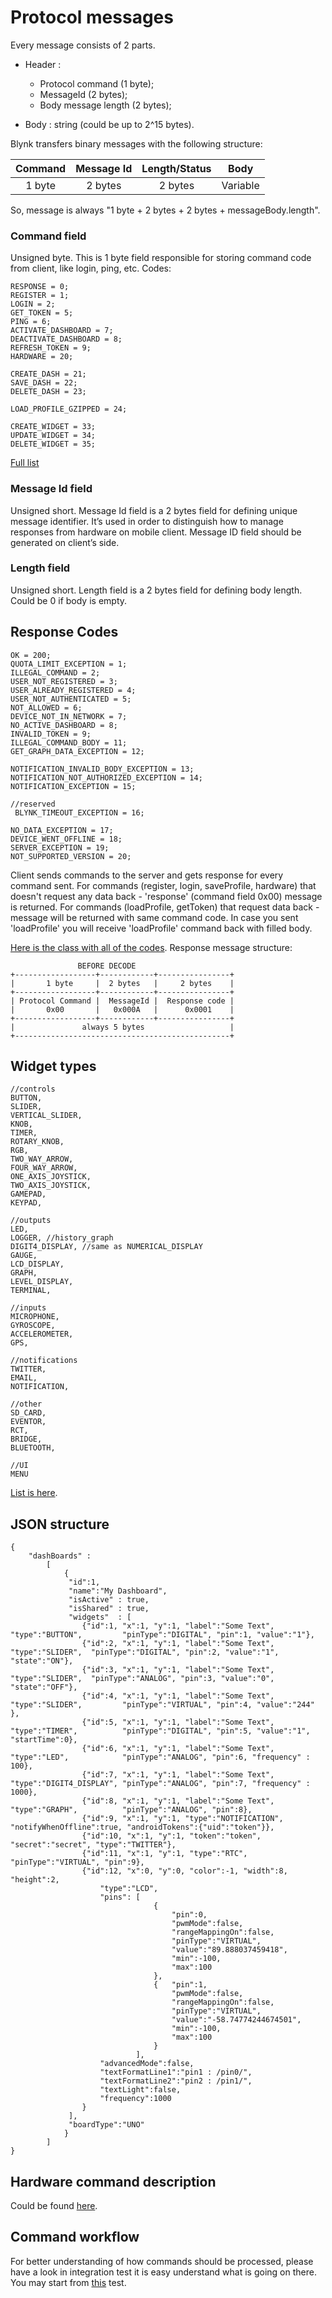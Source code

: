 # Protocol messages

Every message consists of 2 parts.

+ Header :
    + Protocol command (1 byte);
    + MessageId (2 bytes);
    + Body message length (2 bytes);

+ Body : string (could be up to 2^15 bytes).

Blynk transfers binary messages with the following structure:

| Command       | Message Id    | Length/Status   | Body     |
|:-------------:|:-------------:|:---------------:|:--------:|
| 1 byte        | 2 bytes       | 2 bytes         | Variable |

So, message is always "1 byte + 2 bytes + 2 bytes + messageBody.length".

### Command field
Unsigned byte.
This is 1 byte field responsible for storing command code from client, like login, ping, etc. Codes:

    RESPONSE = 0;  
    REGISTER = 1;              
    LOGIN = 2;                  
    GET_TOKEN = 5; 
    PING = 6;      
    ACTIVATE_DASHBOARD = 7;
    DEACTIVATE_DASHBOARD = 8;
    REFRESH_TOKEN = 9;
    HARDWARE = 20;
    
    CREATE_DASH = 21;
    SAVE_DASH = 22;
    DELETE_DASH = 23;
    
    LOAD_PROFILE_GZIPPED = 24;

    CREATE_WIDGET = 33;
    UPDATE_WIDGET = 34;
    DELETE_WIDGET = 35;

[Full list](https://github.com/blynkkk/blynk-server/blob/master/server/core/src/main/java/cc/blynk/server/core/protocol/enums/Command.java#L11) 

### Message Id field
Unsigned short.
Message Id field is a 2 bytes field for defining unique message identifier. It’s used in order to distinguish 
how to manage responses from hardware on mobile client. Message ID field should be generated on client’s side.

### Length field
Unsigned short.
Length field is a 2 bytes field for defining body length. Could be 0 if body is empty.

## Response Codes

    OK = 200;
    QUOTA_LIMIT_EXCEPTION = 1;
    ILLEGAL_COMMAND = 2;
    USER_NOT_REGISTERED = 3;
    USER_ALREADY_REGISTERED = 4;
    USER_NOT_AUTHENTICATED = 5;
    NOT_ALLOWED = 6;
    DEVICE_NOT_IN_NETWORK = 7;
    NO_ACTIVE_DASHBOARD = 8;
    INVALID_TOKEN = 9;
    ILLEGAL_COMMAND_BODY = 11;
    GET_GRAPH_DATA_EXCEPTION = 12;
    
    NOTIFICATION_INVALID_BODY_EXCEPTION = 13;
    NOTIFICATION_NOT_AUTHORIZED_EXCEPTION = 14;
    NOTIFICATION_EXCEPTION = 15;
    
    //reserved
     BLYNK_TIMEOUT_EXCEPTION = 16;
     
    NO_DATA_EXCEPTION = 17;
    DEVICE_WENT_OFFLINE = 18;
    SERVER_EXCEPTION = 19;
    NOT_SUPPORTED_VERSION = 20;

Client sends commands to the server and gets response for every command sent.
For commands (register, login, saveProfile, hardware) that doesn't request any data back - 'response' (command field 0x00) message is returned.
For commands (loadProfile, getToken) that request data back - message will be returned with same command code. In case you sent 'loadProfile' you will receive 'loadProfile' command back with filled body.

[Here is the class with all of the codes](https://github.com/blynkkk/blynk-server/blob/master/server/core/src/main/java/cc/blynk/server/core/protocol/enums/Response.java#L12).
Response message structure:

	    	       BEFORE DECODE
	+------------------+------------+----------------+
	|       1 byte     |  2 bytes   |     2 bytes    |
	+------------------+------------+----------------+
	| Protocol Command |  MessageId |  Response code |
	|       0x00       |   0x000A   |      0x0001    |
	+------------------+------------+----------------+
	|               always 5 bytes                   |
	+------------------------------------------------+


## Widget types

    //controls
    BUTTON,
    SLIDER,
    VERTICAL_SLIDER,
    KNOB,
    TIMER,
    ROTARY_KNOB,
    RGB,
    TWO_WAY_ARROW,
    FOUR_WAY_ARROW,
    ONE_AXIS_JOYSTICK,
    TWO_AXIS_JOYSTICK,
    GAMEPAD,
    KEYPAD,

    //outputs
    LED,
    LOGGER, //history_graph
    DIGIT4_DISPLAY, //same as NUMERICAL_DISPLAY
    GAUGE,
    LCD_DISPLAY,
    GRAPH,
    LEVEL_DISPLAY,
    TERMINAL,

    //inputs
    MICROPHONE,
    GYROSCOPE,
    ACCELEROMETER,
    GPS,

    //notifications
    TWITTER,
    EMAIL,
    NOTIFICATION,

    //other
    SD_CARD,
    EVENTOR,
    RCT,
    BRIDGE,
    BLUETOOTH,

    //UI
    MENU


[List is here](https://github.com/blynkkk/blynk-server/blob/master/server/core/src/main/java/cc/blynk/server/core/model/enums/WidgetType.java#L8).

## JSON structure

    {
        "dashBoards" :
            [
                {
                 "id":1,
                 "name":"My Dashboard",
                 "isActive" : true,
                 "isShared" : true,
                 "widgets"  : [
                    {"id":1, "x":1, "y":1, "label":"Some Text", "type":"BUTTON",         "pinType":"DIGITAL", "pin":1, "value":"1"},
                    {"id":2, "x":1, "y":1, "label":"Some Text", "type":"SLIDER",  "pinType":"DIGITAL", "pin":2, "value":"1", "state":"ON"},
                    {"id":3, "x":1, "y":1, "label":"Some Text", "type":"SLIDER",  "pinType":"ANALOG", "pin":3, "value":"0", "state":"OFF"},
                    {"id":4, "x":1, "y":1, "label":"Some Text", "type":"SLIDER",         "pinType":"VIRTUAL", "pin":4, "value":"244" },
                    {"id":5, "x":1, "y":1, "label":"Some Text", "type":"TIMER",          "pinType":"DIGITAL", "pin":5, "value":"1", "startTime":0},
                    {"id":6, "x":1, "y":1, "label":"Some Text", "type":"LED",            "pinType":"ANALOG", "pin":6, "frequency" : 100},
                    {"id":7, "x":1, "y":1, "label":"Some Text", "type":"DIGIT4_DISPLAY", "pinType":"ANALOG", "pin":7, "frequency" : 1000},
                    {"id":8, "x":1, "y":1, "label":"Some Text", "type":"GRAPH",          "pinType":"ANALOG", "pin":8},
                    {"id":9, "x":1, "y":1, "type":"NOTIFICATION", "notifyWhenOffline":true, "androidTokens":{"uid":"token"}},
                    {"id":10, "x":1, "y":1, "token":"token", "secret":"secret", "type":"TWITTER"},
                    {"id":11, "x":1, "y":1, "type":"RTC", "pinType":"VIRTUAL", "pin":9},
                    {"id":12, "x":0, "y":0, "color":-1, "width":8, "height":2,
                        "type":"LCD",
                        "pins": [
                                    {
                                        "pin":0,
                                        "pwmMode":false,
                                        "rangeMappingOn":false,
                                        "pinType":"VIRTUAL",
                                        "value":"89.888037459418",
                                        "min":-100,
                                        "max":100
                                    },
                                    {   "pin":1,
                                        "pwmMode":false,
                                        "rangeMappingOn":false,
                                        "pinType":"VIRTUAL",
                                        "value":"-58.74774244674501",
                                        "min":-100,
                                        "max":100
                                    }
                                ],
                        "advancedMode":false,
                        "textFormatLine1":"pin1 : /pin0/",
                        "textFormatLine2":"pin2 : /pin1/",
                        "textLight":false,
                        "frequency":1000
                    }
                 ],
                 "boardType":"UNO"
                }
            ]
    }
    
## Hardware command description
    
Could be found [here](https://github.com/blynkkk/blynk-library/blob/master/docs/Implementing.md#hardwarebridge-command-body).
    
## Command workflow

For better understanding of how commands should be processed, please have a look in integration test 
it is easy understand what is going on there. You may start from [this](https://github.com/blynkkk/blynk-server/blob/master/integration-tests/src/test/java/cc/blynk/integration/tcp/MainWorkflowTest.java#L78) test.